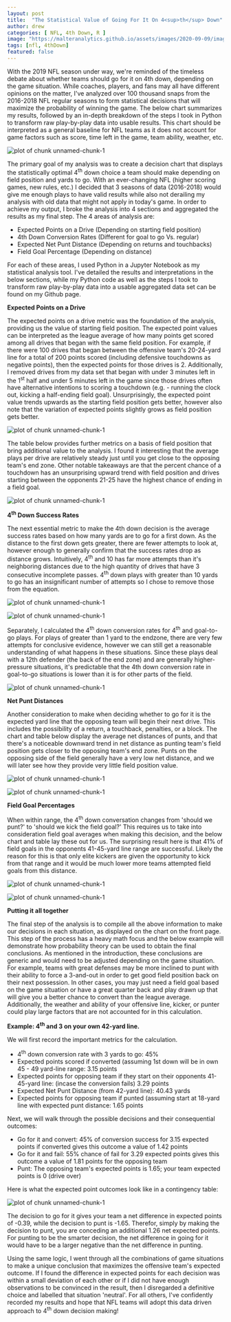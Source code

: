 ```yaml
---
layout: post
title:  "The Statistical Value of Going For It On 4<sup>th</sup> Down"
author: drew
categories: [ NFL, 4th Down, R ]
image: "https://malteranalytics.github.io/assets/images/2020-09-09/image1.png"
tags: [nfl, 4thDown]
featured: false
---
```

  
  
With the 2019 NFL season under way, we're reminded of the timeless debate about whether teams should go for it on 4th down, depending on the game situation.  While coaches, players, and fans may all have different opinions on the matter, I've analyzed over 100 thousand snaps from the 2016-2018 NFL regular seasons to form statistical decisions that will maximize the probability of winning the game.  The below chart summarizes my results, followed by an in-depth breakdown of the steps I took in Python to transform raw play-by-play data into usable results.   This chart should be interpreted as a general baseline for NFL teams as it does not account for game factors such as score, time left in the game, team ability, weather, etc.  



![plot of chunk unnamed-chunk-1](/assets/images/2020-09-09-nfl-4th-down/image1.png)  



The primary goal of my analysis was to create a decision chart that displays the statistically optimal 4<sup>th</sup> down choice a team should make depending on field position and yards to go.   With an ever-changing NFL (higher scoring games, new rules, etc.) I decided that 3 seasons of data (2016-2018) would give me enough plays to have valid results while also not derailing my analysis with old data that might not apply in today's game.  In order to achieve my output, I broke the analysis into 4 sections and aggregated the results as my final step.  The 4 areas of analysis are:

*	Expected Points on a Drive (Depending on starting field position)
*	4th Down Conversion Rates (Different for goal to go Vs. regular)
*	Expected Net Punt Distance (Depending on returns and touchbacks)
*	Field Goal Percentage (Depending on distance)


For each of these areas, I used Python in a Jupyter Notebook as my statistical analysis tool.  I've detailed the results and interpretations in the below sections, while my Python code as well as the steps I took to transform raw play-by-play data into a usable aggregated data set can be found on my Github page. 


**Expected Points on a Drive**

The expected points on a drive metric was the foundation of the analysis, providing us the value of starting field position.   The expected point values can be interpreted as the league average of how many points get scored among all drives that began with the same field position.  For example, if there were 100 drives that began between the offensive team's 20-24-yard line for a total of 200 points scored (including defensive touchdowns as negative points), then the expected points for those drives is 2.  Additionally, I removed drives from my data set that began with under 3 minutes left in the 1<sup>st</sup> half and under 5 minutes left in the game since those drives often have alternative intentions to scoring a touchdown (e.g. - running the clock out, kicking a half-ending field goal).  Unsurprisingly, the expected point value trends upwards as the starting field position gets better, however also note that the variation of expected points slightly grows as field position gets better. 


![plot of chunk unnamed-chunk-1](/assets/images/2020-09-09-nfl-4th-down/image2.png)  


The table below provides further metrics on a basis of field position that bring additional value to the analysis.  I found it interesting that the average plays per drive are relatively steady just until you get close to the opposing team's end zone.  Other notable takeaways are that the percent chance of a touchdown has an unsurprising upward trend with field position and drives starting between the opponents 21-25 have the highest chance of ending in a field goal.  


![plot of chunk unnamed-chunk-1](/assets/images/2020-09-09-nfl-4th-down/image3.png)  


**4<sup>th</sup> Down Success Rates**

The next essential metric to make the 4th down decision is the average success rates based on how many yards are to go for a first down.  As the distance to the first down gets greater, there are fewer attempts to look at, however enough to generally confirm that the success rates drop as distance grows.  Intuitively, 4<sup>th</sup> and 10 has far more attempts than it's neighboring distances due to the high quantity of drives that have 3 consecutive incomplete passes.  4<sup>th</sup> down plays with greater than 10 yards to go has an insignificant number of attempts so I chose to remove those from the equation.  


![plot of chunk unnamed-chunk-1](/assets/images/2020-09-09-nfl-4th-down/image4.png)  

![plot of chunk unnamed-chunk-1](/assets/images/2020-09-09-nfl-4th-down/image5.png)  


Separately, I calculated the 4<sup>th</sup> down conversion rates for 4<sup>th</sup> and goal-to-go plays.  For plays of greater than 1 yard to the endzone, there are very few attempts for conclusive evidence, however we can still get a reasonable understanding of what happens in these situations.  Since these plays deal with a 12th defender (the back of the end zone) and are generally higher-pressure situations, it's predictable that the 4th down conversion rate in goal-to-go situations is lower than it is for other parts of the field.  


![plot of chunk unnamed-chunk-1](/assets/images/2020-09-09-nfl-4th-down/image6.png)  


**Net Punt Distances**
	
Another consideration to make when deciding whether to go for it is the expected yard line that the opposing team will begin their next drive.  This includes the possibility of a return, a touchback, penalties, or a block.  The chart and table below display the average net distances of punts, and that there's a noticeable downward trend in net distance as punting team's field position gets closer to the opposing team's end zone.  Punts on the opposing side of the field generally have a very low net distance, and we will later see how they provide very little field position value.   

![plot of chunk unnamed-chunk-1](/assets/images/2020-09-09-nfl-4th-down/image7.png)  

![plot of chunk unnamed-chunk-1](/assets/images/2020-09-09-nfl-4th-down/image8.png)  




**Field Goal Percentages**

When within range, the 4<sup>th</sup> down conversation changes from 'should we punt?' to 'should we kick the field goal?'  This requires us to take into consideration field goal averages when making this decision, and the below chart and table lay these out for us.   The surprising result here is that 41% of field goals in the opponents 41-45-yard line range are successful.  Likely the reason for this is that only elite kickers are given the opportunity to kick from that range and it would be much lower more teams attempted field goals from this distance. 


![plot of chunk unnamed-chunk-1](/assets/images/2020-09-09-nfl-4th-down/image9.png)  

![plot of chunk unnamed-chunk-1](/assets/images/2020-09-09-nfl-4th-down/image10.png)  



**Putting it all together**

The final step of the analysis is to compile all the above information to make our decisions in each situation, as displayed on the chart on the front page.  This step of the process has a heavy math focus and the below example will demonstrate how probability theory can be used to obtain the final conclusions.  As mentioned in the introduction, these conclusions are generic and would need to be adjusted depending on the game situation.  For example, teams with great defenses may be more inclined to punt with their ability to force a 3-and-out in order to get good field position back on their next possession.  In other cases, you may just need a field goal based on the game situation or have a great quarter back and play drawn up that will give you a better chance to convert than the league average.  Additionally, the weather and ability of your offensive line, kicker, or punter could play large factors that are not accounted for in this calculation. 


**Example:  4<sup>th</sup> and 3 on your own 42-yard line.**

We will first record the important metrics for the calculation.  

*	4<sup>th</sup> down conversion rate with 3 yards to go: 45%
*	Expected points scored if converted (assuming 1st down will be in own 45 - 49 yard-line range: 3.15 points
*	Expected points for opposing team if they start on their opponents 41-45-yard line: (incase the conversion fails) 3.29 points
*	Expected Net Punt Distance (from 42-yard line): 40.43 yards
*	Expected points for opposing team if punted (assuming start at 18-yard line with expected punt distance: 1.65 points

Next, we will walk through the possible decisions and their consequential outcomes:

*	Go for it and convert: 45% of conversion success for 3.15 expected points if converted gives this outcome a value of 1.42 points
*	Go for it and fail: 55% chance of fail for 3.29 expected points gives this outcome a value of 1.81 points for the opposing team
*	Punt: The opposing team's expected points is 1.65; your team expected points is 0 (drive over)

Here is what the expected point outcomes look like in a contingency table:

![plot of chunk unnamed-chunk-1](/assets/images/2020-09-09-nfl-4th-down/image10.png) 

The decision to go for it gives your team a net difference in expected points of -0.39, while the decision to punt is -1.65.  Therefor, simply by making the decision to punt, you are conceding an additional 1.26 net expected points.  For punting to be the smarter decision, the net difference in going for it would have to be a larger negative than the net difference in punting. 


Using the same logic, I went through all the combinations of game situations to make a unique conclusion that maximizes the offensive team's expected outcome.  If I found the difference in expected points for each decision was within a small deviation of each other or if I did not have enough observations to be convinced in the result, then I disregarded a definitive choice and labelled that situation 'neutral'.   For all others, I've confidently recorded my results and hope that NFL teams will adopt this data driven approach to 4<sup>th</sup> down decision making!



